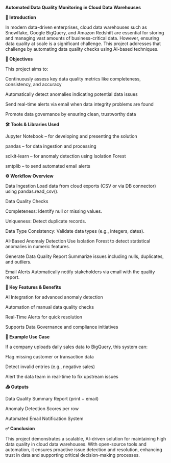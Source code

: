**Automated Data Quality Monitoring in Cloud Data Warehouses**

**📌 Introduction**

In modern data-driven enterprises, cloud data warehouses such as Snowflake, Google BigQuery, and Amazon Redshift are essential for storing and managing vast amounts of business-critical data. However, ensuring data quality at scale is a significant challenge. This project addresses that challenge by automating data quality checks using AI-based techniques.

**🎯 Objectives**

This project aims to:

Continuously assess key data quality metrics like completeness, consistency, and accuracy

Automatically detect anomalies indicating potential data issues

Send real-time alerts via email when data integrity problems are found

Promote data governance by ensuring clean, trustworthy data

**🛠️ Tools & Libraries Used**

Jupyter Notebook – for developing and presenting the solution

pandas – for data ingestion and processing

scikit-learn – for anomaly detection using Isolation Forest

smtplib – to send automated email alerts

**⚙️ Workflow Overview**

Data Ingestion
Load data from cloud exports (CSV or via DB connector) using pandas.read_csv().

Data Quality Checks

Completeness: Identify null or missing values.

Uniqueness: Detect duplicate records.

Data Type Consistency: Validate data types (e.g., integers, dates).

AI-Based Anomaly Detection
Use Isolation Forest to detect statistical anomalies in numeric features.

Generate Data Quality Report
Summarize issues including nulls, duplicates, and outliers.

Email Alerts
Automatically notify stakeholders via email with the quality report.

**🌟 Key Features & Benefits**

AI Integration for advanced anomaly detection

Automation of manual data quality checks

Real-Time Alerts for quick resolution

Supports Data Governance and compliance initiatives

**📌 Example Use Case**

If a company uploads daily sales data to BigQuery, this system can:

Flag missing customer or transaction data

Detect invalid entries (e.g., negative sales)

Alert the data team in real-time to fix upstream issues

**📤 Outputs**

Data Quality Summary Report (print + email)

Anomaly Detection Scores per row

Automated Email Notification System

**✅ Conclusion**

This project demonstrates a scalable, AI-driven solution for maintaining high data quality in cloud data warehouses. With open-source tools and automation, it ensures proactive issue detection and resolution, enhancing trust in data and supporting critical decision-making processes.

